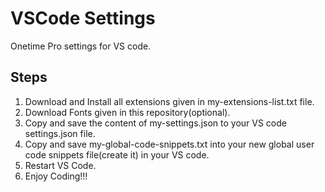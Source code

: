 # VSCode Settings
Onetime Pro settings for VS code.
## Steps
1. Download and Install all extensions given in my-extensions-list.txt file.
2. Download Fonts given in this repository(optional).
3. Copy and save the content of my-settings.json to your VS code settings.json file.
4. Copy and save my-global-code-snippets.txt into your new global user code snippets file(create it) in your VS code.
5. Restart VS Code.
6. Enjoy Coding!!!
